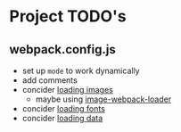 # Project TODO's

## webpack.config.js

- set up `mode` to work dynamically
- add comments
- concider [loading images](https://webpack.js.org/guides/asset-management/#loading-images)
  - maybe using [image-webpack-loader](https://www.npmjs.com/package/image-webpack-loader)
- concider [loading fonts](https://webpack.js.org/guides/asset-management/#loading-fonts)
- concider [loading data](https://webpack.js.org/guides/asset-management/#loading-data)
